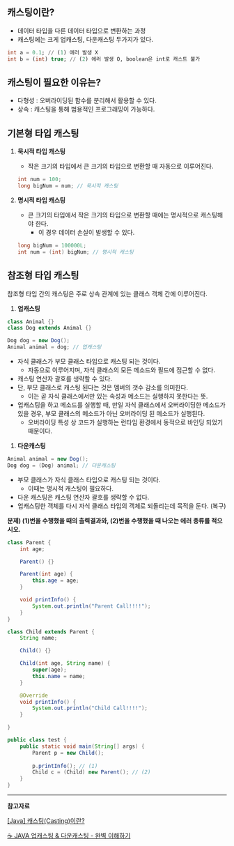 ## 캐스팅이란?

- 데이터 타입을 다른 데이터 타입으로 변환하는 과정
- 캐스팅에는 크게 업캐스팅, 다운캐스팅 두가지가 있다.

```sql
int a = 0.1; // (1) 에러 발생 X
int b = (int) true; // (2) 에러 발생 O, boolean은 int로 캐스트 불가
```

## 캐스팅이 필요한 이유는?

- 다형성 : 오버라이딩된 함수를 분리해서 활용할 수 있다.
- 상속 : 캐스팅을 통해 범용적인 프로그래밍이 가능하다.

## 기본형 타입 캐스팅

1. **묵시적 타입 캐스팅**
    - 작은 크기의 타입에서 큰 크기의 타입으로 변환할 때 자동으로 이루어진다.
    
    ```java
    int num = 100;
    long bigNum = num; // 묵시적 캐스팅
    ```
    

1. **명시적 타입 캐스팅**
    - 큰 크기의 타입에서 작은 크기의 타입으로 변환할 때에는 명시적으로 캐스팅해야 한다.
        - 이 경우 데이터 손실이 발생할 수 있다.
    
    ```java
    long bigNum = 100000L;
    int num = (int) bigNum; // 명시적 캐스팅
    ```
    

## 참조형 타입 캐스팅

참조형 타입 간의 캐스팅은 주로 상속 관계에 있는 클래스 객체 간에 이루어진다.

1. **업캐스팅**

```java
class Animal {}
class Dog extends Animal {}

Dog dog = new Dog();
Animal animal = dog; // 업캐스팅
```

- 자식 클래스가 부모 클래스 타입으로 캐스팅 되는 것이다.
    - 자동으로 이루어지며, 자식 클래스의 모든 메소드와 필드에 접근할 수 없다.
- 캐스팅 연산자 괄호를 생략할 수 있다.
- 단, 부모 클래스로 캐스팅 된다는 것은 멤버의 갯수 감소를 의미한다.
    - 이는 곧 자식 클래스에서만 있는 속성과 메소드는 실행하지 못한다는 뜻.
- 업캐스팅을 하고 메소드를 실행할 때, 만일 자식 클래스에서 오버라이딩한 메소드가 있을 경우, 부모 클래스의 메소드가 아닌 오버라이딩 된 메소드가 실행된다.
    - 오버라이딩 특성 상 코드가 실행하는 런타임 환경에서 동적으로 바인딩 되었기 때문이다.

1. **다운캐스팅**

```java
Animal animal = new Dog();
Dog dog = (Dog) animal; // 다운캐스팅
```

- 부모 클래스가 자식 클래스 타입으로 캐스팅 되는 것이다.
    - 이때는 명시적 캐스팅이 필요하다.
- 다운 캐스팅은 캐스팅 연산자 괄호를 생략할 수 없다.
- 업캐스팅한 객체를 다시 자식 클래스 타입의 객체로 되돌리는데 목적을 둔다. (복구)

**문제) (1)번을 수행했을 때의 출력결과와, (2)번을 수행했을 때 나오는 에러 종류를 적으시오.**   

```java
class Parent {
	int age;

	Parent() {}

	Parent(int age) {
		this.age = age;
	}

	void printInfo() {
		System.out.println("Parent Call!!!!");
	}
}

class Child extends Parent {
	String name;

	Child() {}

	Child(int age, String name) {
		super(age);
		this.name = name;
	}

	@Override 
	void printInfo() {
		System.out.println("Child Call!!!!");
	}

}

public class test {
    public static void main(String[] args) {
        Parent p = new Child();
        
        p.printInfo(); // (1)
        Child c = (Child) new Parent(); // (2) 
    }
}
```

---

**참고자료**

[[Java] 캐스팅(Casting)이란?](https://velog.io/@rlvy98/Java-캐스팅Casting이란)

[☕ JAVA 업캐스팅 & 다운캐스팅 - 완벽 이해하기](https://inpa.tistory.com/entry/JAVA-☕-업캐스팅-다운캐스팅-한방-이해하기)